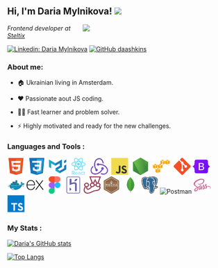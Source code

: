 <h2> Hi, I'm Daria Mylnikova! <img src="https://media.giphy.com/media/24FIhU6feRweuAnN7O/giphy.gif" width="50"></h2>
<img align='right' src="https://media.giphy.com/media/Vf3ZKdillTMOOaOho0/giphy.gif" width="330">
<p><em>Frontend developer at <a href="https://steltix.com/">Steltix</a></em></p>

[![Linkedin: Daria Mylnikova](https://img.shields.io/badge/-Daria&#160;Mylnikova-blue?style=flat-square&logo=Linkedin&logoColor=white&link=https://www.linkedin.com/in/daria-mylnikova/)](https://www.linkedin.com/in/daria-mylnikova/)
[![GitHub daashkins](https://img.shields.io/github/followers/daashkins?label=follow&style=social)](https://github.com/daashkins)


<h3> About me:</h3>

- :house: Ukrainian living in Amsterdam.

- :heart: Passionate aout JS coding.

- :woman_technologist: Fast learner and problem solver.

- :zap: Highly motivated and ready for the new challenges.


### Languages and Tools :

<div>
  <img src="https://github.com/devicons/devicon/blob/master/icons/html5/html5-original.svg" title="HTML5" alt="HTML5" width="40" height="40"/>&nbsp;
  <img src="https://github.com/devicons/devicon/blob/master/icons/css3/css3-original.svg" title="CSS" alt="CSS" width="40" height="40"/>&nbsp;
  <img src="https://github.com/devicons/devicon/blob/master/icons/materialui/materialui-original.svg" title="Material UI" alt="Material UI" width="40" height="40"/>&nbsp;
   <img src="https://github.com/devicons/devicon/blob/master/icons/react/react-original-wordmark.svg" title="React" alt="React" width="40" height="40"/>&nbsp;
  <img src="https://github.com/devicons/devicon/blob/master/icons/redux/redux-original.svg" title="Redux" alt="Redux " width="40" height="40"/>&nbsp;
  <img src="https://github.com/devicons/devicon/blob/master/icons/javascript/javascript-original.svg" title="JavaScript" alt="JavaScript" width="40" height="40"/>&nbsp;
  <img src="https://github.com/devicons/devicon/blob/master/icons/nodejs/nodejs-original.svg" title="NodeJS" alt="NodeJS" width="40" height="40"/>&nbsp;
  <img src="https://github.com/devicons/devicon/blob/master/icons/amazonwebservices/amazonwebservices-original.svg" title="AWS" alt="AWS" width="40" height="40"/>&nbsp;
  <img src="https://github.com/devicons/devicon/blob/master/icons/git/git-original.svg" title="Git" **alt="Git" width="40" height="40"/>
  <img src="https://github.com/devicons/devicon/blob/master/icons/bootstrap/bootstrap-original.svg" title="Bootstrap" alt="Bootstrap" width="40" height="40"/> 
 <img src="https://github.com/devicons/devicon/blob/master/icons/docker/docker-original.svg" title="Docker" alt="Docker" width="40" height="40"/>
 <img src="https://github.com/devicons/devicon/blob/master/icons/express/express-original.svg" title="Express" alt="Express" width="40" height="40"/>
 <img src="https://github.com/devicons/devicon/blob/master/icons/figma/figma-original.svg" title="Figma" alt="Figma" width="40" height="40"/>
 <img src="https://github.com/devicons/devicon/blob/master/icons/heroku/heroku-original.svg" title="Heroku" alt="Heroku" width="40" height="40"/>
 <img src="https://github.com/devicons/devicon/blob/master/icons/jest/jest-plain.svg" title="Jest" alt="Jest" width="40" height="40"/>
 <img src="https://github.com/devicons/devicon/blob/master/icons/mocha/mocha-plain.svg" title="Mocha" alt="Mocha" width="40" height="40"/>
 <img src="https://github.com/devicons/devicon/blob/master/icons/mongodb/mongodb-original.svg" title="Mongodb" alt="Mongodb" width="40" height="40"/>
 <img src="https://github.com/devicons/devicon/blob/master/icons/postgresql/postgresql-original.svg" title="Postgresql" alt="Postgresql" width="40" height="40"/>
 <img src="https://www.vectorlogo.zone/logos/getpostman/getpostman-icon.svg" title="Postman" alt="Postman" width="40" height="40"/>
 <img src="https://github.com/devicons/devicon/blob/master/icons/sass/sass-original.svg" title="Sass" alt="Sass" width="40" height="40"/>
 <img src="https://github.com/devicons/devicon/blob/master/icons/typescript/typescript-original.svg" title="Typescript" alt="Typescript" width="40" height="40"/>
</div>

### My Stats :

[![Daria's GitHub stats](https://github-readme-stats.vercel.app/api?username=daashkins&count_private=true&show_icons=true&theme=radical)](https://github.com/daashkins/github-readme-stats)

[![Top Langs](https://github-readme-stats.vercel.app/api/top-langs/?username=daashkins&show_icons=true&theme=radical)](https://github.com/daashkins/github-readme-stats)

